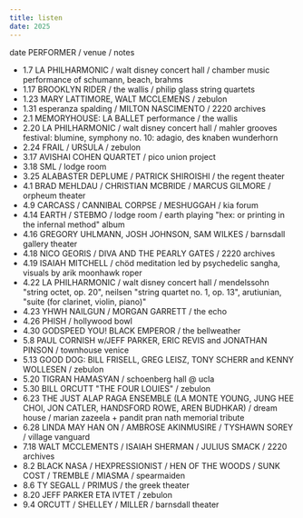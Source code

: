 ```yaml
---
title: listen
date: 2025
---
```


date PERFORMER / venue / notes

- 1.7 LA PHILHARMONIC / walt disney concert hall / chamber music performance of schumann, beach, brahms
- 1.17 BROOKLYN RIDER / the wallis / philip glass string quartets
- 1.23 MARY LATTIMORE, WALT MCCLEMENS / zebulon
- 1.31 esperanza spalding / MILTON NASCIMENTO / 2220 archives
- 2.1 MEMORYHOUSE: LA BALLET performance / the wallis
- 2.20 LA PHILHARMONIC / walt disney concert hall / mahler grooves festival: blumine, symphony no. 10: adagio, des knaben wunderhorn
- 2.24 FRAIL / URSULA / zebulon
- 3.17 AVISHAI COHEN QUARTET / pico union project
- 3.18 SML / lodge room
- 3.25 ALABASTER DEPLUME / PATRICK SHIROISHI / the regent theater
- 4.1 BRAD MEHLDAU / CHRISTIAN MCBRIDE / MARCUS GILMORE / orpheum theater
- 4.9 CARCASS / CANNIBAL CORPSE / MESHUGGAH / kia forum
- 4.14 EARTH / STEBMO / lodge room / earth playing "hex: or printing in the infernal method" album
- 4.16 GREGORY UHLMANN, JOSH JOHNSON, SAM WILKES / barnsdall gallery theater
- 4.18 NICO GEORIS / DIVA AND THE PEARLY GATES / 2220 archives
- 4.19 ISAIAH MITCHELL / chöd meditation led by psychedelic sangha, visuals by arik moonhawk roper
- 4.22 LA PHILHARMONIC / walt disney concert hall / mendelssohn "string octet, op. 20", neilsen "string quartet no. 1, op. 13", arutiunian, "suite (for clarinet, violin, piano)"
- 4.23 YHWH NAILGUN / MORGAN GARRETT / the echo
- 4.26 PHISH / hollywood bowl
- 4.30 GODSPEED YOU! BLACK EMPEROR / the bellweather
- 5.8 PAUL CORNISH w/JEFF PARKER, ERIC REVIS and JONATHAN PINSON / townhouse venice
- 5.13 GOOD DOG: BILL FRISELL, GREG LEISZ, TONY SCHERR and KENNY WOLLESEN / zebulon
- 5.20 TIGRAN HAMASYAN / schoenberg hall @ ucla
- 5.30 BILL ORCUTT "THE FOUR LOUIES" / zebulon
- 6.23 THE JUST ALAP RAGA ENSEMBLE (LA MONTE YOUNG, JUNG HEE CHOI, JON CATLER, HANDSFORD ROWE, AREN BUDHKAR) / dream house / marian zazeela + pandit pran nath memorial tribute
- 6.28 LINDA MAY HAN ON / AMBROSE AKINMUSIRE / TYSHAWN SOREY / village vanguard 
- 7.18 WALT MCCLEMENTS / ISAIAH SHERMAN / JULIUS SMACK / 2220 archives
- 8.2 BLACK NASA / HEXPRESSIONIST / HEN OF THE WOODS / SUNK COST / TREMBLE / MIASMA / spearmaiden
- 8.6 TY SEGALL / PRIMUS / the greek theater
- 8.20 JEFF PARKER ETA IVTET / zebulon
- 9.4 ORCUTT / SHELLEY / MILLER / barnsdall theater




